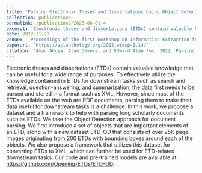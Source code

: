 ```yaml
---
title: "Parsing Electronic Theses and Dissertations Using Object Detection"
collection: publications
permalink: /publications/2023-06-01-4
excerpt: 'Electronic theses and dissertations (ETDs) contain valuable knowledge that can be useful for a wide range of purposes. To effectively utilize the knowledge contained in ETDs ... '
date: 2022-11-20
venue: ' Proceedings of the first Workshop on Information Extraction from Scientific Publications'
paperurl: 'https://aclanthology.org/2022.wiesp-1.14/'
citation: 'Aman Ahuja, Alan Devera, and Edward Alan Fox. 2022. Parsing Electronic Theses and Dissertations Using Object Detection.<em> In Proceedings of the first Workshop on Information Extraction from Scientific Publications </em>, pages 121–130, Online. Association for Computational Linguistics.'
---
```

Electronic theses and dissertations (ETDs) contain valuable knowledge that can be useful for a wide range of purposes. To effectively utilize the knowledge contained in ETDs for downstream tasks such as search and retrieval, question-answering, and summarization, the data first needs to be parsed and stored in a format such as XML. However, since most of the ETDs available on the web are PDF documents, parsing them to make their data useful for downstream tasks is a challenge. In this work, we propose a dataset and a framework to help with parsing long scholarly documents such as ETDs. We take the Object Detection approach for document parsing. We first introduce a set of objects that are important elements of an ETD, along with a new dataset ETD-OD that consists of over 25K page images originating from 200 ETDs with bounding boxes around each of the objects. We also propose a framework that utilizes this dataset for converting ETDs to XML, which can further be used for ETD-related downstream tasks. Our code and pre-trained models are available at: https://github.com/Opening-ETDs/ETD-OD.
